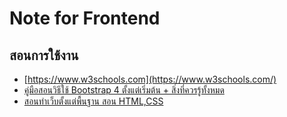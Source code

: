 Note for Frontend
===

## สอนการใช้งาน

- [https://www.w3schools.com](https://www.w3schools.com/)
- [คู่มือสอนวิธีใช้ Bootstrap 4 ตั้งแต่เริ่มต้น + สิ่งที่ควรรู้ทั้งหมด](https://www.designil.com/how-to-use-bootstrap-4.html)
- [สอนทำเว็บตั้งแต่พื้นฐาน สอน HTML,CSS](http://www.enjoyday.net/webtutorial/css/index.html)

<!--stackedit_data:
eyJoaXN0b3J5IjpbMzQ1MDM3NTg3XX0=
-->